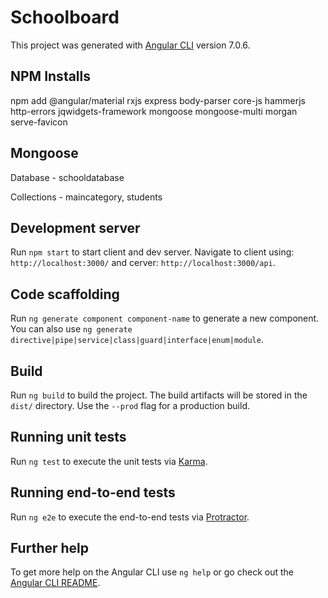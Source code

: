 # Schoolboard

This project was generated with [Angular CLI](https://github.com/angular/angular-cli) version 7.0.6.

## NPM Installs

npm add @angular/material rxjs express body-parser core-js hammerjs http-errors jqwidgets-framework mongoose mongoose-multi morgan serve-favicon

## Mongoose

Database - schooldatabase

Collections - maincategory, students

## Development server

Run `npm start` to start client and dev server. Navigate to client using: `http://localhost:3000/` and cerver: `http://localhost:3000/api`.


## Code scaffolding

Run `ng generate component component-name` to generate a new component. You can also use `ng generate directive|pipe|service|class|guard|interface|enum|module`.

## Build

Run `ng build` to build the project. The build artifacts will be stored in the `dist/` directory. Use the `--prod` flag for a production build.

## Running unit tests

Run `ng test` to execute the unit tests via [Karma](https://karma-runner.github.io).

## Running end-to-end tests

Run `ng e2e` to execute the end-to-end tests via [Protractor](http://www.protractortest.org/).

## Further help

To get more help on the Angular CLI use `ng help` or go check out the [Angular CLI README](https://github.com/angular/angular-cli/blob/master/README.md).
